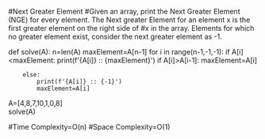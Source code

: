 #Next Greater Element
#Given an array, print the Next Greater Element (NGE) for every element. The Next greater Element for an element x is the first greater element on the right side of #x in the array. Elements for which no greater element exist, consider the next greater element as -1. 

def solve(A):
    n=len(A)
    maxElement=A[n-1]
    for i in range(n-1,-1,-1):
        if A[i]<maxElement:
            print(f'{A[i]} :: {maxElement}')
            if A[i]>A[i-1]:
                maxElement=A[i]
                
        else:
            print(f'{A[i]} :: {-1}')
            maxElement=A[i]
A=[4,8,7,10,1,0,8]            
solve(A)

#Time Complexity=O(n)
#Space Complexity=O(1)

